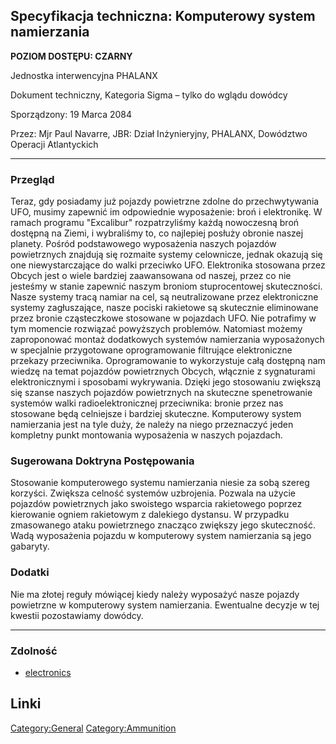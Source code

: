 ## Specyfikacja techniczna: Komputerowy system namierzania

**POZIOM DOSTĘPU: CZARNY**

Jednostka interwencyjna PHALANX

Dokument techniczny, Kategoria Sigma – tylko do wglądu dowódcy

Sporządzony: 19 Marca 2084

Przez: Mjr Paul Navarre, JBR: Dział Inżynieryjny, PHALANX, Dowództwo
Operacji Atlantyckich

------------------------------------------------------------------------

### Przegląd

Teraz, gdy posiadamy już pojazdy powietrzne zdolne do przechwytywania
UFO, musimy zapewnić im odpowiednie wyposażenie: broń i elektronikę. W
ramach programu "Excalibur" rozpatrzyliśmy każdą nowoczesną broń
dostępną na Ziemi, i wybraliśmy to, co najlepiej posłuży obronie naszej
planety. Pośród podstawowego wyposażenia naszych pojazdów powietrznych
znajdują się rozmaite systemy celownicze, jednak okazują się one
niewystarczające do walki przeciwko UFO. Elektronika stosowana przez
Obcych jest o wiele bardziej zaawansowana od naszej, przez co nie
jesteśmy w stanie zapewnić naszym broniom stuprocentowej skuteczności.
Nasze systemy tracą namiar na cel, są neutralizowane przez elektroniczne
systemy zagłuszające, nasze pociski rakietowe są skutecznie eliminowane
przez bronie cząsteczkowe stosowane w pojazdach UFO. Nie potrafimy w tym
momencie rozwiązać powyższych problemów. Natomiast możemy zaproponować
montaż dodatkowych systemów namierzania wyposażonych w specjalnie
przygotowane oprogramowanie filtrujące elektroniczne przekazy
przeciwnika. Oprogramowanie to wykorzystuje całą dostępną nam wiedzę na
temat pojazdów powietrznych Obcych, włącznie z sygnaturami
elektronicznymi i sposobami wykrywania. Dzięki jego stosowaniu zwiększą
się szanse naszych pojazdów powietrznych na skuteczne spenetrowanie
systemów walki radioelektronicznej przeciwnika: bronie przez nas
stosowane będą celniejsze i bardziej skuteczne. Komputerowy system
namierzania jest na tyle duży, że należy na niego przeznaczyć jeden
kompletny punkt montowania wyposażenia w naszych pojazdach.

### Sugerowana Doktryna Postępowania

Stosowanie komputerowego systemu namierzania niesie za sobą szereg
korzyści. Zwiększa celność systemów uzbrojenia. Pozwala na użycie
pojazdów powietrznych jako swoistego wsparcia rakietowego poprzez
kierowanie ogniem rakietowym z dalekiego dystansu. W przypadku
zmasowanego ataku powietrznego znacząco zwiększy jego skuteczność. Wadą
wyposażenia pojazdu w komputerowy system namierzania są jego gabaryty.

### Dodatki

Nie ma złotej reguły mówiącej kiedy należy wyposażyć nasze pojazdy
powietrzne w komputerowy system namierzania. Ewentualne decyzje w tej
kwestii pozostawiamy dowódcy.

------------------------------------------------------------------------

### Zdolność

- [electronics](Skills/electronics "wikilink")

## Linki

[Category:General](Category:General "wikilink")
[Category:Ammunition](Category:Ammunition "wikilink")